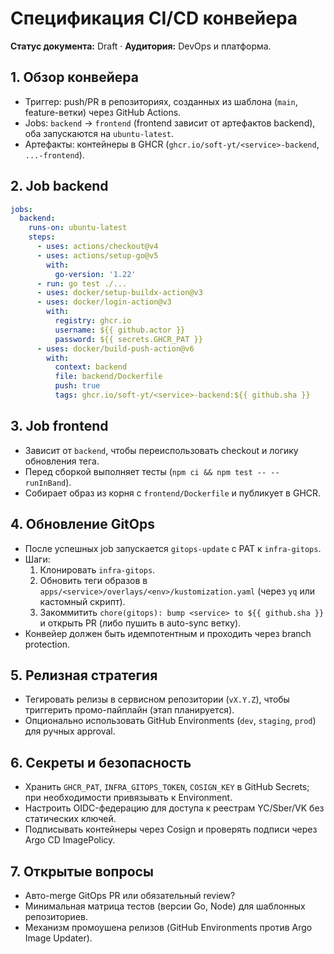 # Спецификация CI/CD конвейера

**Статус документа:** Draft · **Аудитория:** DevOps и платформа.

## 1. Обзор конвейера
- Триггер: push/PR в репозиториях, созданных из шаблона (`main`, feature-ветки) через GitHub Actions.
- Jobs: `backend` → `frontend` (frontend зависит от артефактов backend), оба запускаются на `ubuntu-latest`.
- Артефакты: контейнеры в GHCR (`ghcr.io/soft-yt/<service>-backend`, `...-frontend`).

## 2. Job backend
```yaml
jobs:
  backend:
    runs-on: ubuntu-latest
    steps:
      - uses: actions/checkout@v4
      - uses: actions/setup-go@v5
        with:
          go-version: '1.22'
      - run: go test ./...
      - uses: docker/setup-buildx-action@v3
      - uses: docker/login-action@v3
        with:
          registry: ghcr.io
          username: ${{ github.actor }}
          password: ${{ secrets.GHCR_PAT }}
      - uses: docker/build-push-action@v6
        with:
          context: backend
          file: backend/Dockerfile
          push: true
          tags: ghcr.io/soft-yt/<service>-backend:${{ github.sha }}
```

## 3. Job frontend
- Зависит от `backend`, чтобы переиспользовать checkout и логику обновления тега.
- Перед сборкой выполняет тесты (`npm ci && npm test -- --runInBand`).
- Собирает образ из корня с `frontend/Dockerfile` и публикует в GHCR.

## 4. Обновление GitOps
- После успешных job запускается `gitops-update` с PAT к `infra-gitops`.
- Шаги:
  1. Клонировать `infra-gitops`.
  2. Обновить теги образов в `apps/<service>/overlays/<env>/kustomization.yaml` (через `yq` или кастомный скрипт).
  3. Закоммитить `chore(gitops): bump <service> to ${{ github.sha }}` и открыть PR (либо пушить в auto-sync ветку).
- Конвейер должен быть идемпотентным и проходить через branch protection.

## 5. Релизная стратегия
- Тегировать релизы в сервисном репозитории (`vX.Y.Z`), чтобы триггерить промо-пайплайн (этап планируется).
- Опционально использовать GitHub Environments (`dev`, `staging`, `prod`) для ручных approval.

## 6. Секреты и безопасность
- Хранить `GHCR_PAT`, `INFRA_GITOPS_TOKEN`, `COSIGN_KEY` в GitHub Secrets; при необходимости привязывать к Environment.
- Настроить OIDC-федерацию для доступа к реестрам YC/Sber/VK без статических ключей.
- Подписывать контейнеры через Cosign и проверять подписи через Argo CD ImagePolicy.

## 7. Открытые вопросы
- Авто-merge GitOps PR или обязательный review?
- Минимальная матрица тестов (версии Go, Node) для шаблонных репозиториев.
- Механизм промоушена релизов (GitHub Environments против Argo Image Updater).
